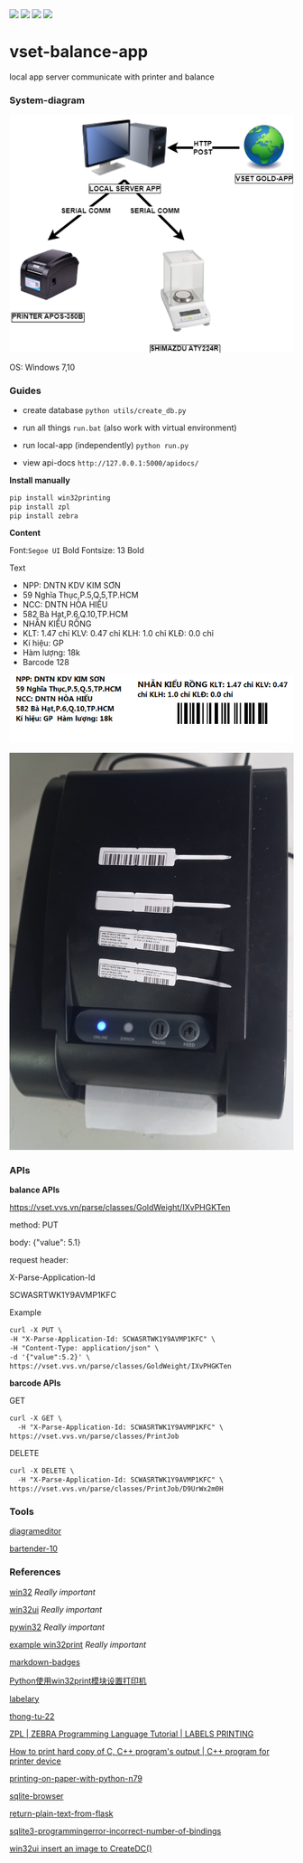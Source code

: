 <div>
<img src="https://img.shields.io/badge/python-3670A0?style=for-the-badge&logo=python&logoColor=ffdd54"/>
<img src="https://img.shields.io/badge/sqlite-%2307405e.svg?style=for-the-badge&logo=sqlite&logoColor=white"/>
<img src="https://img.shields.io/badge/flask-%23000.svg?style=for-the-badge&logo=flask&logoColor=white"/>
<img src="https://img.shields.io/badge/-Swagger-%23Clojure?style=for-the-badge&logo=swagger&logoColor=white"/>
</div>

# vset-balance-app
local app server  communicate with printer and balance

### System-diagram

![sys](/docs/SYS.png)

OS: Windows 7,10

### Guides

- create database `python utils/create_db.py`

- run all things `run.bat` (also work with virtual environment)

- run local-app (independently) `python run.py`

- view api-docs `http://127.0.0.1:5000/apidocs/`

**Install manually**

	pip install win32printing
	pip install zpl
	pip install zebra

**Content**

Font:`Segoe UI` Bold Fontsize: 13 Bold 

Text
- NPP: DNTN KDV KIM SƠN
- 59 Nghĩa Thục,P.5,Q.5,TP.HCM
- NCC: DNTN HÒA HIẾU
- 582 Bà Hạt,P.6,Q.10,TP.HCM
- NHẪN KIỂU RỒNG
- KLT: 1.47 chỉ KLV: 0.47 chỉ KLH: 1.0 chỉ KLĐ: 0.0 chỉ
- Kí hiệu: GP
- Hàm lượng: 18k
- Barcode 128

![example](./docs/template2.png)

![example](./docs/real.jpg)

### APIs

**balance APIs**

https://vset.vvs.vn/parse/classes/GoldWeight/IXvPHGKTen

method: PUT

body: {"value": 5.1}

request header:

X-Parse-Application-Id

SCWASRTWK1Y9AVMP1KFC

Example

	curl -X PUT \
	-H "X-Parse-Application-Id: SCWASRTWK1Y9AVMP1KFC" \
	-H "Content-Type: application/json" \
	-d '{"value":5.2}' \
	https://vset.vvs.vn/parse/classes/GoldWeight/IXvPHGKTen

**barcode APIs**

GET

	curl -X GET \
	  -H "X-Parse-Application-Id: SCWASRTWK1Y9AVMP1KFC" \
	https://vset.vvs.vn/parse/classes/PrintJob

DELETE

	curl -X DELETE \
	  -H "X-Parse-Application-Id: SCWASRTWK1Y9AVMP1KFC" \
	https://vset.vvs.vn/parse/classes/PrintJob/D9UrWx2m0H

### Tools
[diagrameditor](https://www.diagrameditor.com/)

[bartender-10](http://azprint.vn/tin-tong-hop/huong-dan-crack-cai-dat-bartender-10-va-ket-noi-file-excel-de-in-ma-vach.html)

### References

[win32](http://timgolden.me.uk/pywin32-docs/win32.html) *Really important*

[win32ui](http://timgolden.me.uk/pywin32-docs/win32ui.html) *Really important*

[pywin32](https://github.com/mhammond/pywin32) *Really important*

[example win32print](http://timgolden.me.uk/python/win32_how_do_i/print.html) *Really important*

[markdown-badges](https://github.com/Ileriayo/markdown-badges)

[Python使用win32print模块设置打印机](https://www.cnblogs.com/lixiufeng1994/articles/13027576.html)

[labelary](http://labelary.com/)

[thong-tu-22](https://www.phanmemvang.com.vn/tin-tuc/tu-van/infographic-tem-nhan-nu-trang-voi-thong-tu-22.html)

[ZPL | ZEBRA Programming Language Tutorial | LABELS PRINTING](https://www.youtube.com/watch?v=DBCV2V4LPZ0)

[How to print hard copy of C, C++ program's output | C++ program for printer device](https://www.youtube.com/watch?v=GDxLs0CEdAY)

[printing-on-paper-with-python-n79](https://dev.to/pa4kev/printing-on-paper-with-python-n79)

[sqlite-browser](https://sqlitebrowser.org/dl/)

[return-plain-text-from-flask](https://stackoverflow.com/questions/57296472/how-to-return-plain-text-from-flask-endpoint-needed-by-prometheus)

[sqlite3-programmingerror-incorrect-number-of-bindings](https://stackoverflow.com/questions/16856647/sqlite3-programmingerror-incorrect-number-of-bindings-supplied-the-current-sta)

[win32ui insert an image to CreateDC()](https://stackoverflow.com/questions/73175487/win32ui-insert-an-image-to-createdc)